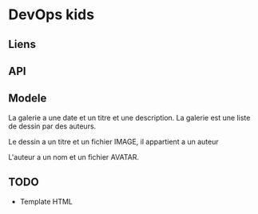 # DevOps kids

## Liens

## API

## Modele

La galerie a une date et un titre et une description.
La galerie est une liste de dessin par des auteurs.

Le dessin a un titre et un fichier IMAGE, il appartient a un auteur

L'auteur a un nom et un fichier AVATAR.

## TODO

- Template HTML